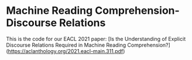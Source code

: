 # Machine Reading Comprehension-Discourse Relations

This is the code for our EACL 2021 paper: [Is the Understanding of Explicit Discourse Relations Required in Machine Reading Comprehension?] (https://aclanthology.org/2021.eacl-main.311.pdf)
